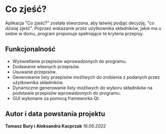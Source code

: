# Co zjeść?

Aplikacja "Co zjeść?" została stworzona, aby łatwiej podjąć decyzję, "co dzisiaj zjeść". Poprzez wskazanie przez użytkownika składników, jakie ma u siebie w domu, program proponuje spełniające te kryteria przepisy.

## Funkcjonalność

* Wyświetlanie przepisów wprowadzonych do programu.
* Dodawanie własnych przepisów.
* Usuwanie przepisów.
* Generowanie listy przepisów możliwych do zrobienia z podanych przez użytkownika składników.
* Dynamiczne generowanie listy możliwych do wyboru składników na podstawie przepisów wprowadzonych do programu.
* GUI wykonane za pomocą frameworka Qt.

## Autor i data powstania projektu
**Tomasz Bury i Aleksandra Kacprzak**
*16.06.2022*
